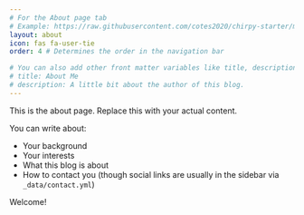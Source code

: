 ```yaml
---
# For the About page tab
# Example: https://raw.githubusercontent.com/cotes2020/chirpy-starter/main/_tabs/about.md
layout: about
icon: fas fa-user-tie
order: 4 # Determines the order in the navigation bar

# You can also add other front matter variables like title, description, etc.
# title: About Me
# description: A little bit about the author of this blog.
---
```


<!-- Your About page content goes here. Markdown and HTML are supported. -->

This is the about page. Replace this with your actual content.

You can write about:
- Your background
- Your interests
- What this blog is about
- How to contact you (though social links are usually in the sidebar via `_data/contact.yml`)

Welcome!
